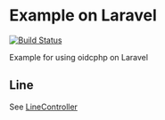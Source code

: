 # Example on Laravel

[![Build Status][travis-svg]][travis-link]

Example for using oidcphp on Laravel

## Line

See [LineController](/app/Http/Controllers/LineController.php)

[travis-svg]: https://travis-ci.com/oidcphp/example-laravel.svg?branch=master
[travis-link]: https://travis-ci.com/oidcphp/example-laravel
